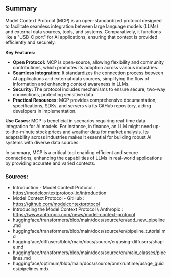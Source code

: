 ## Summary



Model Context Protocol (MCP) is an open-standardized protocol designed to facilitate seamless integration between large language models (LLMs) and external data sources, tools, and systems. Comparatively, it functions like a "USB-C port" for AI applications, ensuring that context is provided efficiently and securely.

**Key Features:**
- **Open Protocol:** MCP is open-source, allowing flexibility and community contributions, which promotes its adoption across various industries.
- **Seamless Integration:** It standardizes the connection process between AI applications and external data sources, simplifying the flow of information and enhancing context awareness in LLMs.
- **Security:** The protocol includes mechanisms to ensure secure, two-way connections, protecting sensitive data.
- **Practical Resources:** MCP provides comprehensive documentation, specifications, SDKs, and servers via its GitHub repository, aiding developers in implementation.

**Use Cases:**
MCP is beneficial in scenarios requiring real-time data integration for AI models. For instance, in finance, an LLM might need up-to-the-minute stock prices and weather data for market analysis. Its adaptability across industries makes it essential for building robust AI systems with diverse data sources.

In summary, MCP is a critical tool enabling efficient and secure connections, enhancing the capabilities of LLMs in real-world applications by providing accurate and varied contexts.

 ### Sources:
* Introduction - Model Context Protocol : https://modelcontextprotocol.io/introduction
* Model Context Protocol - GitHub : https://github.com/modelcontextprotocol
* Introducing the Model Context Protocol \ Anthropic : https://www.anthropic.com/news/model-context-protocol
* huggingface/transformers/blob/main/docs/source/en/add_new_pipeline.md
* huggingface/transformers/blob/main/docs/source/en/pipeline_tutorial.md
* huggingface/diffusers/blob/main/docs/source/en/using-diffusers/shap-e.md
* huggingface/transformers/blob/main/docs/source/en/main_classes/pipelines.md
* huggingface/optimum/blob/main/docs/source/onnxruntime/usage_guides/pipelines.mdx